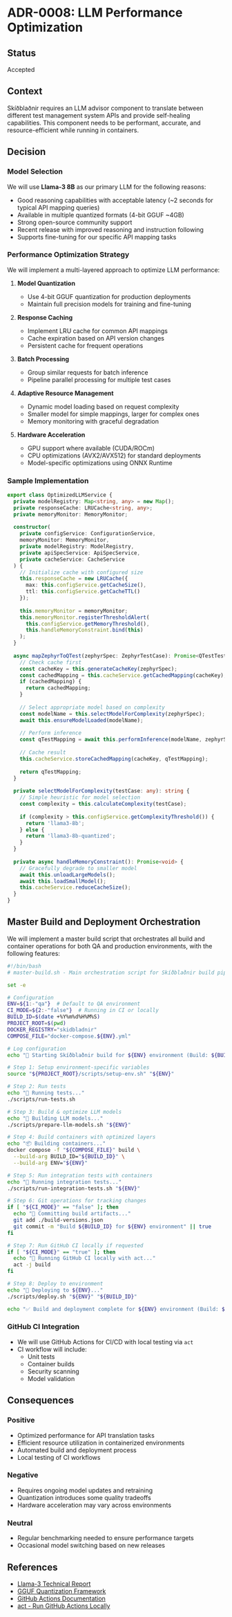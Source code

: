 # ADR-0008: LLM Performance Optimization

## Status
Accepted

## Context
Skíðblaðnir requires an LLM advisor component to translate between different test management system APIs and provide self-healing capabilities. This component needs to be performant, accurate, and resource-efficient while running in containers.

## Decision

### Model Selection
We will use **Llama-3 8B** as our primary LLM for the following reasons:
- Good reasoning capabilities with acceptable latency (~2 seconds for typical API mapping queries)
- Available in multiple quantized formats (4-bit GGUF ~4GB)
- Strong open-source community support
- Recent release with improved reasoning and instruction following
- Supports fine-tuning for our specific API mapping tasks

### Performance Optimization Strategy
We will implement a multi-layered approach to optimize LLM performance:

1. **Model Quantization**
   - Use 4-bit GGUF quantization for production deployments
   - Maintain full precision models for training and fine-tuning

2. **Response Caching**
   - Implement LRU cache for common API mappings
   - Cache expiration based on API version changes
   - Persistent cache for frequent operations

3. **Batch Processing**
   - Group similar requests for batch inference
   - Pipeline parallel processing for multiple test cases

4. **Adaptive Resource Management**
   - Dynamic model loading based on request complexity
   - Smaller model for simple mappings, larger for complex ones
   - Memory monitoring with graceful degradation

5. **Hardware Acceleration**
   - GPU support where available (CUDA/ROCm)
   - CPU optimizations (AVX2/AVX512) for standard deployments
   - Model-specific optimizations using ONNX Runtime

### Sample Implementation

```typescript
export class OptimizedLLMService {
  private modelRegistry: Map<string, any> = new Map();
  private responseCache: LRUCache<string, any>;
  private memoryMonitor: MemoryMonitor;
  
  constructor(
    private configService: ConfigurationService,
    memoryMonitor: MemoryMonitor,
    private modelRegistry: ModelRegistry,
    private apiSpecService: ApiSpecService,
    private cacheService: CacheService
  ) {
    // Initialize cache with configured size
    this.responseCache = new LRUCache({
      max: this.configService.getCacheSize(),
      ttl: this.configService.getCacheTTL()
    });
    
    this.memoryMonitor = memoryMonitor;
    this.memoryMonitor.registerThresholdAlert(
      this.configService.getMemoryThreshold(),
      this.handleMemoryConstraint.bind(this)
    );
  }
  
  async mapZephyrToQTest(zephyrSpec: ZephyrTestCase): Promise<QTestTestCase> {
    // Check cache first
    const cacheKey = this.generateCacheKey(zephyrSpec);
    const cachedMapping = this.cacheService.getCachedMapping(cacheKey);
    if (cachedMapping) {
      return cachedMapping;
    }
    
    // Select appropriate model based on complexity
    const modelName = this.selectModelForComplexity(zephyrSpec);
    await this.ensureModelLoaded(modelName);
    
    // Perform inference
    const qTestMapping = await this.performInference(modelName, zephyrSpec);
    
    // Cache result
    this.cacheService.storeCachedMapping(cacheKey, qTestMapping);
    
    return qTestMapping;
  }
  
  private selectModelForComplexity(testCase: any): string {
    // Simple heuristic for model selection
    const complexity = this.calculateComplexity(testCase);
    
    if (complexity > this.configService.getComplexityThreshold()) {
      return 'llama3-8b';
    } else {
      return 'llama3-8b-quantized';
    }
  }
  
  private async handleMemoryConstraint(): Promise<void> {
    // Gracefully degrade to smaller model
    await this.unloadLargeModels();
    await this.loadSmallModel();
    this.cacheService.reduceCacheSize();
  }
}
```

## Master Build and Deployment Orchestration

We will implement a master build script that orchestrates all build and container operations for both QA and production environments, with the following features:

```bash
#!/bin/bash
# master-build.sh - Main orchestration script for Skíðblaðnir build pipeline

set -e

# Configuration
ENV=${1:-"qa"}  # Default to QA environment
CI_MODE=${2:-"false"}  # Running in CI or locally
BUILD_ID=$(date +%Y%m%d%H%M%S)
PROJECT_ROOT=$(pwd)
DOCKER_REGISTRY="skidbladnir"
COMPOSE_FILE="docker-compose.${ENV}.yml"

# Log configuration
echo "🚀 Starting Skíðblaðnir build for ${ENV} environment (Build: ${BUILD_ID})"

# Step 1: Setup environment-specific variables
source "${PROJECT_ROOT}/scripts/setup-env.sh" "${ENV}"

# Step 2: Run tests
echo "🧪 Running tests..."
./scripts/run-tests.sh

# Step 3: Build & optimize LLM models
echo "🧠 Building LLM models..."
./scripts/prepare-llm-models.sh "${ENV}"

# Step 4: Build containers with optimized layers
echo "📦 Building containers..."
docker compose -f "${COMPOSE_FILE}" build \
  --build-arg BUILD_ID="${BUILD_ID}" \
  --build-arg ENV="${ENV}"

# Step 5: Run integration tests with containers
echo "🔄 Running integration tests..."
./scripts/run-integration-tests.sh "${ENV}"

# Step 6: Git operations for tracking changes
if [ "${CI_MODE}" == "false" ]; then
  echo "📝 Committing build artifacts..."
  git add ./build-versions.json
  git commit -m "Build ${BUILD_ID} for ${ENV} environment" || true
fi

# Step 7: Run GitHub CI locally if requested
if [ "${CI_MODE}" == "true" ]; then
  echo "🔧 Running GitHub CI locally with act..."
  act -j build
fi

# Step 8: Deploy to environment
echo "🚀 Deploying to ${ENV}..."
./scripts/deploy.sh "${ENV}" "${BUILD_ID}"

echo "✅ Build and deployment complete for ${ENV} environment (Build: ${BUILD_ID})"
```

### GitHub CI Integration
- We will use GitHub Actions for CI/CD with local testing via `act`
- CI workflow will include:
  - Unit tests
  - Container builds
  - Security scanning
  - Model validation

## Consequences

### Positive
- Optimized performance for API translation tasks
- Efficient resource utilization in containerized environments
- Automated build and deployment process
- Local testing of CI workflows

### Negative
- Requires ongoing model updates and retraining
- Quantization introduces some quality tradeoffs
- Hardware acceleration may vary across environments

### Neutral
- Regular benchmarking needed to ensure performance targets
- Occasional model switching based on new releases

## References
- [Llama-3 Technical Report](https://ai.meta.com/research/publications/llama-3-a-more-capable-open-language-model/)
- [GGUF Quantization Framework](https://github.com/ggerganov/ggml)
- [GitHub Actions Documentation](https://docs.github.com/en/actions)
- [act - Run GitHub Actions Locally](https://github.com/nektos/act)